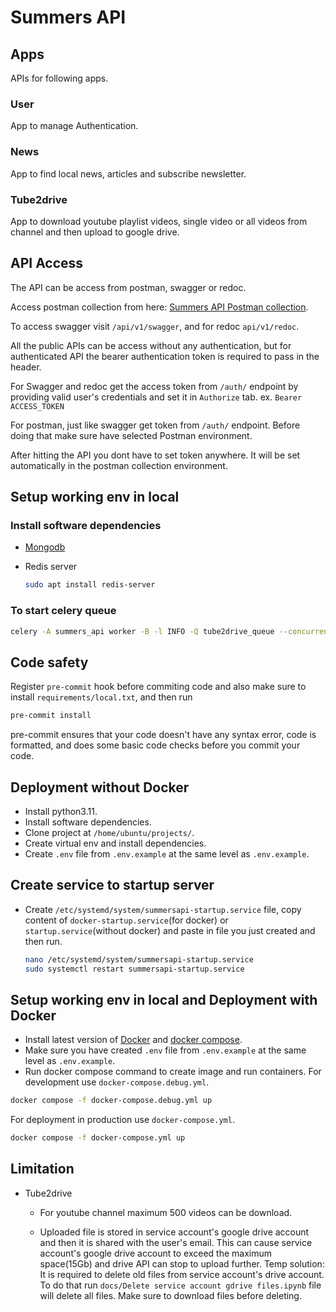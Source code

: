 # Summers API

## Apps

APIs for following apps.

### User

App to manage Authentication.

### News

App to find local news, articles and subscribe newsletter.

### Tube2drive

App to download youtube playlist videos, single video or all videos from channel
and then upload to google drive.

## API Access

The API can be access from postman, swagger or redoc.

Access postman collection from here: [Summers API Postman collection](https://www.postman.com/summersapi/workspace/my-workspace/collection/15913943-e1ec43a1-c432-47b7-a273-017647496111).

To access swagger visit `/api/v1/swagger`, and for redoc `api/v1/redoc`.

All the public APIs can be access without any authentication, but for authenticated API the bearer authentication token is required to pass in the header.

For Swagger and redoc get the access token from `/auth/` endpoint by providing valid user's credentials and set it in `Authorize` tab.
ex. `Bearer ACCESS_TOKEN`

For postman, just like swagger get token from `/auth/` endpoint. Before doing that make sure have selected Postman environment.

After hitting the API you dont have to set token anywhere. It will be set automatically in the postman collection environment.

## Setup working env in local

### Install software dependencies

- [Mongodb](https://www.mongodb.com/try/download/community)
- Redis server

    ```sh
    sudo apt install redis-server
    ```

### To start celery queue

```sh
celery -A summers_api worker -B -l INFO -Q tube2drive_queue --concurrency=1
```

## Code safety

Register `pre-commit` hook before commiting code and also
make sure to install `requirements/local.txt`, and then run

```sh
pre-commit install
```

pre-commit ensures that your code doesn't have any syntax error,
code is formatted, and does some basic code checks before
you commit your code.

## Deployment without Docker

- Install python3.11.
- Install software dependencies.
- Clone project at `/home/ubuntu/projects/`.
- Create virtual env and install dependencies.
- Create `.env` file from `.env.example` at the same level as `.env.example`.

## Create service to startup server

- Create `/etc/systemd/system/summersapi-startup.service` file, copy
content of `docker-startup.service`(for docker) or
`startup.service`(without docker) and paste in file
you just created and then run.

    ```sh
    nano /etc/systemd/system/summersapi-startup.service
    sudo systemctl restart summersapi-startup.service
    ```

## Setup working env in local and Deployment with Docker

- Install latest version of [Docker](https://docs.docker.com/engine/install/ubuntu/)
and [docker compose](https://docs.docker.com/compose/install/linux/).
- Make sure you have created `.env` file from `.env.example`
at the same level as `.env.example`.
- Run docker compose command to create image and run containers.
For development use `docker-compose.debug.yml`.

```sh
docker compose -f docker-compose.debug.yml up
```

For deployment in production use `docker-compose.yml`.

```sh
docker compose -f docker-compose.yml up
```

## Limitation

- Tube2drive
  - For youtube channel maximum 500 videos can be download.

  - Uploaded file is stored in service account's google drive account
    and then it is shared with the user's email. This can cause service account's
    google drive account to exceed the maximum space(15Gb) and drive API can stop
    to upload further.
    Temp solution: It is required to delete old files from service account's
    drive account. To do that run `docs/Delete service account gdrive files.ipynb`
    file will delete all files. Make sure to download files before deleting.
